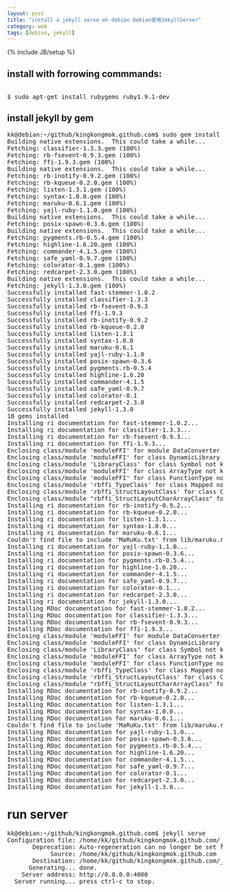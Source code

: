 ```yaml
---
layout: post
title: "install a jekyll serve on debian Debian使用JekyllServer"
category: web
tags: [debian, jekyll]
---
```

{% include JB/setup %}
## install with forrowing commmands:

<pre>

$ sudo apt-get install rubygems ruby1.9.1-dev
</pre>

## install jekyll by gem
<pre>
kk@debian:~/github/kingkongmok.github.com$ sudo gem install jekyll
Building native extensions.  This could take a while...
Fetching: classifier-1.3.3.gem (100%)
Fetching: rb-fsevent-0.9.3.gem (100%)
Fetching: ffi-1.9.3.gem (100%)
Building native extensions.  This could take a while...
Fetching: rb-inotify-0.9.2.gem (100%)
Fetching: rb-kqueue-0.2.0.gem (100%)
Fetching: listen-1.3.1.gem (100%)
Fetching: syntax-1.0.0.gem (100%)
Fetching: maruku-0.6.1.gem (100%)
Fetching: yajl-ruby-1.1.0.gem (100%)
Building native extensions.  This could take a while...
Fetching: posix-spawn-0.3.6.gem (100%)
Building native extensions.  This could take a while...
Fetching: pygments.rb-0.5.4.gem (100%)
Fetching: highline-1.6.20.gem (100%)
Fetching: commander-4.1.5.gem (100%)
Fetching: safe_yaml-0.9.7.gem (100%)
Fetching: colorator-0.1.gem (100%)
Fetching: redcarpet-2.3.0.gem (100%)
Building native extensions.  This could take a while...
Fetching: jekyll-1.3.0.gem (100%)
Successfully installed fast-stemmer-1.0.2
Successfully installed classifier-1.3.3
Successfully installed rb-fsevent-0.9.3
Successfully installed ffi-1.9.3
Successfully installed rb-inotify-0.9.2
Successfully installed rb-kqueue-0.2.0
Successfully installed listen-1.3.1
Successfully installed syntax-1.0.0
Successfully installed maruku-0.6.1
Successfully installed yajl-ruby-1.1.0
Successfully installed posix-spawn-0.3.6
Successfully installed pygments.rb-0.5.4
Successfully installed highline-1.6.20
Successfully installed commander-4.1.5
Successfully installed safe_yaml-0.9.7
Successfully installed colorator-0.1
Successfully installed redcarpet-2.3.0
Successfully installed jekyll-1.3.0
18 gems installed
Installing ri documentation for fast-stemmer-1.0.2...
Installing ri documentation for classifier-1.3.3...
Installing ri documentation for rb-fsevent-0.9.3...
Installing ri documentation for ffi-1.9.3...
Enclosing class/module 'moduleFFI' for module DataConverter not known
Enclosing class/module 'moduleFFI' for class DynamicLibrary not known
Enclosing class/module 'LibraryClass' for class Symbol not known
Enclosing class/module 'moduleFFI' for class ArrayType not known
Enclosing class/module 'moduleFFI' for class FunctionType not known
Enclosing class/module 'rbffi_TypeClass' for class Mapped not known
Enclosing class/module 'rbffi_StructLayoutClass' for class CharArray not known
Enclosing class/module "rbffi_StructLayoutCharArrayClass" for alias to_str to_s not known
Installing ri documentation for rb-inotify-0.9.2...
Installing ri documentation for rb-kqueue-0.2.0...
Installing ri documentation for listen-1.3.1...
Installing ri documentation for syntax-1.0.0...
Installing ri documentation for maruku-0.6.1...
Couldn't find file to include 'MaRuKu.txt' from lib/maruku.rb
Installing ri documentation for yajl-ruby-1.1.0...
Installing ri documentation for posix-spawn-0.3.6...
Installing ri documentation for pygments.rb-0.5.4...
Installing ri documentation for highline-1.6.20...
Installing ri documentation for commander-4.1.5...
Installing ri documentation for safe_yaml-0.9.7...
Installing ri documentation for colorator-0.1...
Installing ri documentation for redcarpet-2.3.0...
Installing ri documentation for jekyll-1.3.0...
Installing RDoc documentation for fast-stemmer-1.0.2...
Installing RDoc documentation for classifier-1.3.3...
Installing RDoc documentation for rb-fsevent-0.9.3...
Installing RDoc documentation for ffi-1.9.3...
Enclosing class/module 'moduleFFI' for module DataConverter not known
Enclosing class/module 'moduleFFI' for class DynamicLibrary not known
Enclosing class/module 'LibraryClass' for class Symbol not known
Enclosing class/module 'moduleFFI' for class ArrayType not known
Enclosing class/module 'moduleFFI' for class FunctionType not known
Enclosing class/module 'rbffi_TypeClass' for class Mapped not known
Enclosing class/module 'rbffi_StructLayoutClass' for class CharArray not known
Enclosing class/module "rbffi_StructLayoutCharArrayClass" for alias to_str to_s not known
Installing RDoc documentation for rb-inotify-0.9.2...
Installing RDoc documentation for rb-kqueue-0.2.0...
Installing RDoc documentation for listen-1.3.1...
Installing RDoc documentation for syntax-1.0.0...
Installing RDoc documentation for maruku-0.6.1...
Couldn't find file to include 'MaRuKu.txt' from lib/maruku.rb
Installing RDoc documentation for yajl-ruby-1.1.0...
Installing RDoc documentation for posix-spawn-0.3.6...
Installing RDoc documentation for pygments.rb-0.5.4...
Installing RDoc documentation for highline-1.6.20...
Installing RDoc documentation for commander-4.1.5...
Installing RDoc documentation for safe_yaml-0.9.7...
Installing RDoc documentation for colorator-0.1...
Installing RDoc documentation for redcarpet-2.3.0...
Installing RDoc documentation for jekyll-1.3.0...
</pre>

# run server
<pre>
kk@debian:~/github/kingkongmok.github.com$ jekyll serve
Configuration file: /home/kk/github/kingkongmok.github.com/_config.yml
       Deprecation: Auto-regeneration can no longer be set from your configuration file(s). Use the --watch/-w command-line option instead.
            Source: /home/kk/github/kingkongmok.github.com
       Destination: /home/kk/github/kingkongmok.github.com/_site
      Generating... done.
    Server address: http://0.0.0.0:4000
  Server running... press ctrl-c to stop.
</pre>


